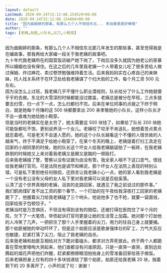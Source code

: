 ```yaml
---
layout: default
Lastmod: 2020-09-24T15:12:08.154529+00:00
date: 2020-09-24T15:12:08.154466+00:00
title: "因为曲婉婷的那条，有那么几个人不相信东北... 来自葵美美好棒哦"
author: ""
tags: [老姨,劫匪,小队长,尖刀,小鞋穿]
---
```


因为曲婉婷的那条，有那么几个人不相信东北那几年发生的那些事，甚至觉得我是在编故事。那我再给大家编一段关于我老姨的故事吧。  
九十年代我老姨所在的国营饭店破产她下岗了，下岗后没多久就因为她老公的家暴所以婚姻也没有保住。在这之后的几年里我老姨一个人带着女儿吃了很多苦给人做过保姆、炸过麻花、卖过卷饼勉强维持着生活。后来我妈妈实在心疼自己的亲妹妹，托人找关系终于在环卫处给我老姨谋了个扫大街的工作，每个月工资 500 元左右。  
因为没怎么上过班，我老姨几乎不懂什么职业潜规则，队长给分了什么工作她就傻乎乎的去做。东北的大雪深的时候都能没过膝盖，老姨总是被分在早班，三点多就要去扫雪，扫一点下一点，怎么扫都扫不完。后来在单位同事的点拨之下终于明白，就是她每个月赚的这 500 块都要拿出 200 来孝敬她的小队长，这样小队长才不会一直难为她给她小鞋穿。  
但是当时的老姨实在是太穷了，她太需要这 500 块钱了，如果给了队长 200 块她可能饭都吃不饱，更别说养活一个女儿。老姨咬了咬牙不肯送礼，她想着苦点累点就忍着吧。可是老天不会遂人愿的，她的这个小队长越看这个不懂的人情世故的人越来气，终于不满足于给她小鞋穿了。在某个冬天的晚上，老姨提着打扫工具走在回家的小胡同里的时候，她的队长这个坏女人给我老姨脑袋拍了一板砖，在我老姨跌倒的时候她又上来对着我老姨又是踢又是踹的一顿殴打。  
后来我老姨报了警，警察以没有证据为由没有管。我全家人咽不下这口恶气，借钱给我老姨打官司。可是法院也是调节和稀泥，那个坏女人在法院上表现的特别认错，可是私下里拒绝任何赔偿，还扬言让我老姨小心一点，她的家人看到我老姨是一个没有老公没有父母的女人私下里对我老姨可以说是百般奚落。  
认清了这个世界真相的老姨，沮丧的走路回家，就遇见了我之前说过的那件事。” 我们鹤岗煤矿发不出工资的那个春节，一个打劫的在午夜给我深夜打工回家的老姨跪下了，他握着尖刀给我老姨磕了三个响头，他说他多了也不抢，就要一袋面钱，回家给孩子包顿饺子。“  
老姨当时是万念俱灰，不但没有得到该有的赔偿，还被打得在医院住了半个月的院，欠下了一大笔债，举债起诉打官司更是让她的生活雪上加霜。她对那个打劫他的人冷笑了几声，一把抓住了那个人手里握着的尖刀，用力的往自己身上就要捅。那个劫匪被她的举动吓坏了，但是这个劫匪应该是歌身强体壮的矿工，力气大反应也敏捷，赶紧打落了尖刀，阻止了我老姨的自杀。  
后来我老姨和劫匪互相给对方下跪对着磕头，都求对方弄死彼此。终于两个人都跪着在雪地里嚎啕大哭起来，他们谁都没有问谁原因，只是一直哭一直哭，直到远处腾起的烟花声把他们炸醒，赶紧都擦擦眼泪拍拍身上的雪准备回家给孩子做饭。  
后来老姨把身上仅有的四十多块钱递给了那个劫匪，劫匪还给我老姨 20 块，揣着剩下的 20 多离开了，小声的说了句：谢谢！

